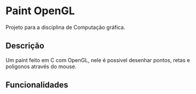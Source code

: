 # Paint OpenGL
Projeto para a disciplina de Computação gráfica.
## Descrição
Um paint feito em C com OpenGL, nele é possivel desenhar pontos, retas e poligonos através do mouse.
## Funcionalidades
